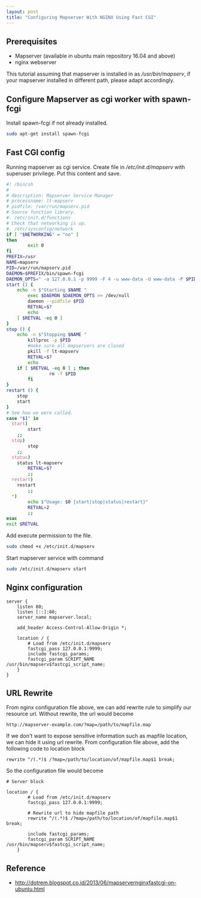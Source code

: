 ```yaml
---
layout: post
title: "Configuring Mapserver With NGINX Using Fast CGI"
---
```

## Prerequisites

- Mapserver (available in ubuntu main repository 16.04 and above)
- nginx webserver

This tutorial assuming that mapserver is installed in as */usr/bin/mapserv*, if your mapserver installed in different path, please adapt accordingly.

## Configure Mapserver as cgi worker with spawn-fcgi

Install spawn-fcgi if not already installed.

```bash
sudo apt-get install spawn-fcgi
```

## Fast CGI config

Running mapserver as cgi service. Create file in */etc/init.d/mapserv* with superuser privilege. Put this content and save.

```bash
#! /bin/sh
#
# description: Mapserver Service Manager
# processname: lt-mapserv
# pidfile: /var/run/mapserv.pid
# Source function library.
#. /etc/init.d/functions
# Check that networking is up.
#. /etc/sysconfig/network
if [ "$NETWORKING" = "no" ]
then
        exit 0
fi
PREFIX=/usr
NAME=mapserv
PID=/var/run/mapserv.pid
DAEMON=$PREFIX/bin/spawn-fcgi
DAEMON_OPTS=" -a 127.0.0.1 -p 9999 -F 4 -u www-data -U www-data -P $PID $PREFIX/bin/mapserv"
start () {
    echo -n $"Starting $NAME "
        exec $DAEMON $DAEMON_OPTS >> /dev/null
        daemon --pidfile $PID
        RETVAL=$?
        echo
    [ $RETVAL -eq 0 ]
}
stop () {
    echo -n $"Stopping $NAME "
        killproc -p $PID
        #make sure all mapservers are closed
        pkill -f lt-mapserv
        RETVAL=$?
        echo
    if [ $RETVAL -eq 0 ] ; then
                rm -f $PID
        fi
}
restart () {
    stop
    start
}
# See how we were called.
case "$1" in
  start)
        start
    ;;
  stop)
        stop
    ;;
  status)
    status lt-mapserv
        RETVAL=$?
        ;;
  restart)
    restart
        ;;
  *)
        echo $"Usage: $0 {start|stop|status|restart}"
        RETVAL=2
        ;;
esac
exit $RETVAL
```
Add execute permission to the file.

```bash
sudo chmod +x /etc/init.d/mapserv
```

Start mapserver service with command

```bash
sudo /etc/init.d/mapserv start
```

## Nginx configuration

```nginx
server {
    listen 80;
    listen [::]:80;
    server_name mapserver.local;

    add_header Access-Control-Allow-Origin *;

    location / {
        # Load from /etc/init.d/mapserv
        fastcgi_pass 127.0.0.1:9999;
        include fastcgi_params;
        fastcgi_param SCRIPT_NAME /usr/bin/mapserv$fastcgi_script_name;
    }
}
```

## URL Rewrite

From nginx configuration file above, we can add rewrite rule to simplify our resource url. Without rewrite, the url would become

```
http://mapserver-example.com/?map=/path/to/mapfile.map
```

If we don't want to expose sensitive information such as mapfile location, we can hide it using url rewrite.
From configuration file above, add the following code to location block

```nginx
rewrite ^/(.*)$ /?map=/path/to/location/of/mapfile.map$1 break;
```

So the configuration file would become

```nginx
# Server block

location / {
        # Load from /etc/init.d/mapserv
        fastcgi_pass 127.0.0.1:9999;

        # Rewrite url to hide mapfile path
        rewrite ^/(.*)$ /?map=/path/to/location/of/mapfile.map$1 break;

        include fastcgi_params;
        fastcgi_param SCRIPT_NAME /usr/bin/mapserv$fastcgi_script_name;
    }
```

## Reference

- http://dotrem.blogspot.co.id/2013/06/mapservernginxfastcgi-on-ubuntu.html
